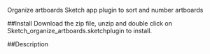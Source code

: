 Organize artboards
Sketch app plugin to sort and number artboards

##Install
Download the zip file, unzip and double click on Sketch_organize_artboards.sketchplugin to install.

##Description
